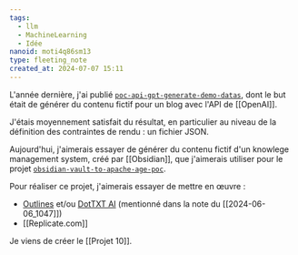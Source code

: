 ```yaml
---
tags:
  - llm
  - MachineLearning
  - Idée
nanoid: moti4q86sm13
type: fleeting_note
created_at: 2024-07-07 15:11
---
```

L'année dernière, j'ai publié [`poc-api-gpt-generate-demo-datas`](https://github.com/stephane-klein/poc-api-gpt-generate-demo-datas), dont le but était de générer du contenu fictif pour un blog avec l'API de [[OpenAI]].

J'étais moyennement satisfait du résultat, en particulier au niveau de la définition des contraintes de rendu : un fichier JSON.

Aujourd'hui, j'aimerais essayer de générer du contenu fictif d'un knowlege management system, créé par [[Obsidian]], que j'aimerais utiliser pour le projet [`obsidian-vault-to-apache-age-poc`](https://github.com/stephane-klein/obsidian-vault-to-apache-age-poc).

Pour réaliser ce projet, j'aimerais essayer de mettre en œuvre :

- [Outlines](https://github.com/outlines-dev/outlines) et/ou [DotTXT AI](https://twitter.com/dottxtai) (mentionné dans la note du [[2024-06-06_1047]])
- [[Replicate.com]]

Je viens de créer le [[Projet 10]].
